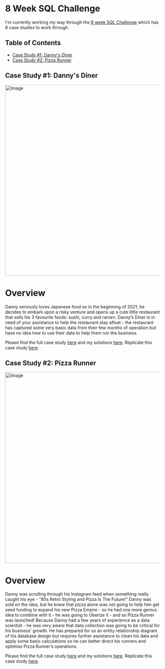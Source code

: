 # 8 Week SQL Challenge
I'm currently working my way through the [8 week SQL Challenge](https://8weeksqlchallenge.com/) which has 8 case studies to work through.

## Table of Contents

- [Case Study #1: Danny's Diner](#case-study-1-dannys-diner)
- [Case Study #2: Pizza Runner](#case-study-2-pizza-runner)

## Case Study #1: Danny's Diner

<img src="https://github.com/Hannahllmm/8weeksqlchallenge/assets/39679731/d846f7d0-2b9e-43ec-992b-18be79f43fb9" alt="Image" width="600" height="620">

# Overview
Danny seriously loves Japanese food so in the beginning of 2021, he decides to embark upon a risky venture and opens up a cute little restaurant that sells his 3 favourite foods: sushi, curry and ramen. Danny’s Diner is in need of your assistance to help the restaurant stay afloat - the restaurant has captured some very basic data from their few months of operation but have no idea how to use their data to help them run the business.

Please find the full case study [here](https://github.com/Hannahllmm/8-week-sql-challenge/blob/main/Case%20Study%20%231%3A%20Danny's%20Diner/README.md) and my solutions [here](https://github.com/Hannahllmm/8-week-sql-challenge/blob/main/Case%20Study%20%231%3A%20Danny's%20Diner/Solution.md). Replicate this case study [here](https://8weeksqlchallenge.com/case-study-1/).


## Case Study #2: Pizza Runner

<img src="https://github.com/Hannahllmm/8-Week-SQL-Challenge/assets/39679731/baa9c0b5-16b0-444f-af62-134c809c52a4" alt="Image" width="600" height="620">

# Overview
Danny was scrolling through his Instagram feed when something really caught his eye - “80s Retro Styling and Pizza Is The Future!” Danny was sold on the idea, but he knew that pizza alone was not going to help him get seed funding to expand his new Pizza Empire - so he had one more genius idea to combine with it - he was going to Uberize it - and so Pizza Runner was launched! Because Danny had a few years of experience as a data scientist - he was very aware that data collection was going to be critical for his business’ growth. He has prepared for us an entity relationship diagram of his database design but requires further assistance to clean his data and apply some basic calculations so he can better direct his runners and optimise Pizza Runner’s operations.

Please find the full case study [here](https://github.com/Hannahllmm/8-Week-SQL-Challenge/blob/main/Case%20Study%20%232%3A%20Pizza%20Runner/README.md) and my solutions [here](https://github.com/Hannahllmm/8-Week-SQL-Challenge/blob/main/Case%20Study%20%232%3A%20Pizza%20Runner/Solution.md). Replicate this case study [here](https://8weeksqlchallenge.com/case-study-2/).
